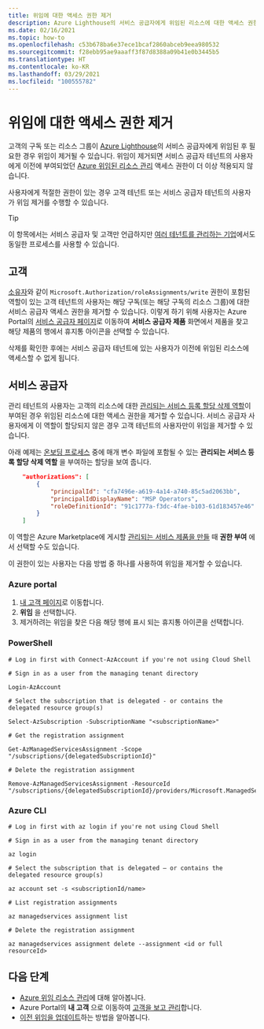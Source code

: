 ```yaml
---
title: 위임에 대한 액세스 권한 제거
description: Azure Lighthouse의 서비스 공급자에게 위임된 리소스에 대한 액세스 권한을 제거하는 방법을 알아봅니다.
ms.date: 02/16/2021
ms.topic: how-to
ms.openlocfilehash: c53b678ba6e37ece1bcaf2860abceb9eea980532
ms.sourcegitcommit: f28ebb95ae9aaaff3f87d8388a09b41e0b3445b5
ms.translationtype: HT
ms.contentlocale: ko-KR
ms.lasthandoff: 03/29/2021
ms.locfileid: "100555782"
---
```

# <a name="remove-access-to-a-delegation"></a>위임에 대한 액세스 권한 제거

고객의 구독 또는 리소스 그룹이 [Azure Lighthouse](../overview.md)의 서비스 공급자에게 위임된 후 필요한 경우 위임이 제거될 수 있습니다. 위임이 제거되면 서비스 공급자 테넌트의 사용자에게 이전에 부여되었던 [Azure 위임된 리소스 관리](../concepts/azure-delegated-resource-management.md) 액세스 권한이 더 이상 적용되지 않습니다.

사용자에게 적절한 권한이 있는 경우 고객 테넌트 또는 서비스 공급자 테넌트의 사용자가 위임 제거를 수행할 수 있습니다.

> [!TIP]
> 이 항목에서는 서비스 공급자 및 고객만 언급하지만 [여러 테넌트를 관리하는 기업](../concepts/enterprise.md)에서도 동일한 프로세스를 사용할 수 있습니다.

## <a name="customers"></a>고객

[소유자](../../role-based-access-control/built-in-roles.md#owner)와 같이 `Microsoft.Authorization/roleAssignments/write` 권한이 포함된 역할이 있는 고객 테넌트의 사용자는 해당 구독(또는 해당 구독의 리소스 그룹)에 대한 서비스 공급자 액세스 권한을 제거할 수 있습니다. 이렇게 하기 위해 사용자는 Azure Portal의 [서비스 공급자 페이지](view-manage-service-providers.md#add-or-remove-service-provider-offers)로 이동하여 **서비스 공급자 제품** 화면에서 제품을 찾고 해당 제품의 행에서 휴지통 아이콘을 선택할 수 있습니다.

삭제를 확인한 후에는 서비스 공급자 테넌트에 있는 사용자가 이전에 위임된 리소스에 액세스할 수 없게 됩니다.

## <a name="service-providers"></a>서비스 공급자

관리 테넌트의 사용자는 고객의 리소스에 대한 [관리되는 서비스 등록 할당 삭제 역할](../../role-based-access-control/built-in-roles.md#managed-services-registration-assignment-delete-role)이 부여된 경우 위임된 리소스에 대한 액세스 권한을 제거할 수 있습니다. 서비스 공급자 사용자에게 이 역할이 할당되지 않은 경우 고객 테넌트의 사용자만이 위임을 제거할 수 있습니다.

아래 예제는 [온보딩 프로세스](onboard-customer.md) 중에 매개 변수 파일에 포함될 수 있는 **관리되는 서비스 등록 할당 삭제 역할** 을 부여하는 할당을 보여 줍니다.

```json
    "authorizations": [ 
        { 
            "principalId": "cfa7496e-a619-4a14-a740-85c5ad2063bb", 
            "principalIdDisplayName": "MSP Operators", 
            "roleDefinitionId": "91c1777a-f3dc-4fae-b103-61d183457e46" 
        } 
    ] 
```

이 역할은 Azure Marketplace에 게시할 [관리되는 서비스 제품을 만들](../../marketplace/plan-managed-service-offer.md) 때 **권한 부여** 에서 선택할 수도 있습니다.

이 권한이 있는 사용자는 다음 방법 중 하나를 사용하여 위임을 제거할 수 있습니다.

### <a name="azure-portal"></a>Azure portal

1. [내 고객 페이지](view-manage-customers.md)로 이동합니다.
2. **위임** 을 선택합니다.
3. 제거하려는 위임을 찾은 다음 해당 행에 표시 되는 휴지통 아이콘을 선택합니다.

### <a name="powershell"></a>PowerShell

```azurepowershell-interactive
# Log in first with Connect-AzAccount if you're not using Cloud Shell

# Sign in as a user from the managing tenant directory 

Login-AzAccount

# Select the subscription that is delegated - or contains the delegated resource group(s)

Select-AzSubscription -SubscriptionName "<subscriptionName>"

# Get the registration assignment

Get-AzManagedServicesAssignment -Scope "/subscriptions/{delegatedSubscriptionId}"

# Delete the registration assignment

Remove-AzManagedServicesAssignment -ResourceId "/subscriptions/{delegatedSubscriptionId}/providers/Microsoft.ManagedServices/registrationAssignments/{assignmentGuid}"
```

### <a name="azure-cli"></a>Azure CLI

```azurecli-interactive
# Log in first with az login if you're not using Cloud Shell

# Sign in as a user from the managing tenant directory

az login

# Select the subscription that is delegated – or contains the delegated resource group(s)

az account set -s <subscriptionId/name>

# List registration assignments

az managedservices assignment list

# Delete the registration assignment

az managedservices assignment delete --assignment <id or full resourceId>
```

## <a name="next-steps"></a>다음 단계

- [Azure 위임 리소스 관리](../concepts/azure-delegated-resource-management.md)에 대해 알아봅니다.
- Azure Portal의 **내 고객** 으로 이동하여 [고객을 보고 관리](view-manage-customers.md)합니다.
- [이전 위임을 업데이트](update-delegation.md)하는 방법을 알아봅니다.
